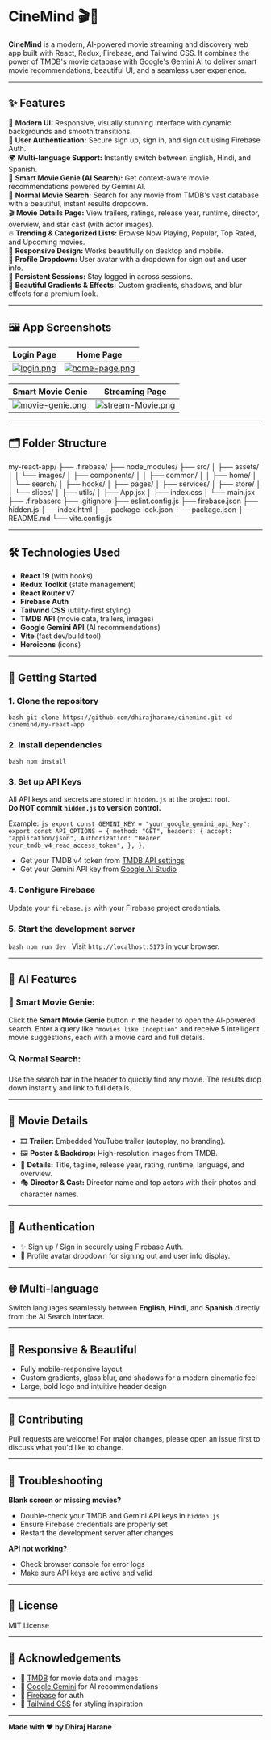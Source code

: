 # CineMind 🎬🤖

**CineMind** is a modern, AI-powered movie streaming and discovery web app built with React, Redux, Firebase, and Tailwind CSS. It combines the power of TMDB's movie database with Google's Gemini AI to deliver smart movie recommendations, beautiful UI, and a seamless user experience.

---

## ✨ Features

🌟 **Modern UI:** Responsive, visually stunning interface with dynamic backgrounds and smooth transitions.  
🔐 **User Authentication:** Secure sign up, sign in, and sign out using Firebase Auth.  
🌍 **Multi-language Support:** Instantly switch between English, Hindi, and Spanish.  
🤖 **Smart Movie Genie (AI Search):** Get context-aware movie recommendations powered by Gemini AI.  
🔎 **Normal Movie Search:** Search for any movie from TMDB's vast database with a beautiful, instant results dropdown.  
🎬 **Movie Details Page:** View trailers, ratings, release year, runtime, director, overview, and star cast (with actor images).  
🔥 **Trending & Categorized Lists:** Browse Now Playing, Popular, Top Rated, and Upcoming movies.  
📱 **Responsive Design:** Works beautifully on desktop and mobile.  
👤 **Profile Dropdown:** User avatar with a dropdown for sign out and user info.  
📌 **Persistent Sessions:** Stay logged in across sessions.  
🎨 **Beautiful Gradients & Effects:** Custom gradients, shadows, and blur effects for a premium look.

---

## 🖼️ App Screenshots

| Login Page | Home Page |
|------------|-----------|
| [![login.png](https://i.postimg.cc/XYKJ6xzq/login.png)](https://postimg.cc/yDdBFhBC) | [![home-page.png](https://i.postimg.cc/LXHhDsjx/home-page.png)](https://postimg.cc/B8VqQ4YF) |

| Smart Movie Genie | Streaming Page |
|-------------------|----------------|
| [![movie-genie.png](https://i.postimg.cc/c4Dj4kDC/movie-genie.png)](https://postimg.cc/9r71LbHH) | [![stream-Movie.png](https://i.postimg.cc/0QcGdFKJ/stream-Movie.png)](https://postimg.cc/N92rQN4g) |

---

## 🗂️ Folder Structure

my-react-app/
├── .firebase/
├── node_modules/
├── src/
│   ├── assets/
│   │   └── images/
│   ├── components/
│   │   ├── common/
│   │   ├── home/
│   │   └── search/
│   ├── hooks/
│   ├── pages/
│   ├── services/
│   ├── store/
│   │   └── slices/
│   ├── utils/
│   ├── App.jsx
│   ├── index.css
│   └── main.jsx
├── .firebaserc
├── .gitignore
├── eslint.config.js
├── firebase.json
├── hidden.js
├── index.html
├── package-lock.json
├── package.json
├── README.md
└── vite.config.js

---

## 🛠️ Technologies Used

- **React 19** (with hooks)
- **Redux Toolkit** (state management)
- **React Router v7**
- **Firebase Auth**
- **Tailwind CSS** (utility-first styling)
- **TMDB API** (movie data, trailers, images)
- **Google Gemini API** (AI recommendations)
- **Vite** (fast dev/build tool)
- **Heroicons** (icons)

---

## 🚀 Getting Started

### 1. Clone the repository
`bash
git clone https://github.com/dhirajharane/cinemind.git
cd cinemind/my-react-app
`

### 2. Install dependencies
`bash
npm install
`

### 3. Set up API Keys
All API keys and secrets are stored in `hidden.js` at the project root.  
**Do NOT commit `hidden.js` to version control.**

Example:
`js
export const GEMINI_KEY = "your_google_gemini_api_key";
export const API_OPTIONS = {
  method: "GET",
  headers: {
    accept: "application/json",
    Authorization: "Bearer your_tmdb_v4_read_access_token",
  },
};
`

- Get your TMDB v4 token from [TMDB API settings](https://www.themoviedb.org/settings/api)  
- Get your Gemini API key from [Google AI Studio](https://aistudio.google.com/app/apikey)

### 4. Configure Firebase
Update your `firebase.js` with your Firebase project credentials.

### 5. Start the development server
`bash
npm run dev
`
Visit `http://localhost:5173` in your browser.

---

## 🧠 AI Features

### 🎯 Smart Movie Genie:
Click the **Smart Movie Genie** button in the header to open the AI-powered search. Enter a query like `"movies like Inception"` and receive 5 intelligent movie suggestions, each with a movie card and full details.

### 🔍 Normal Search:
Use the search bar in the header to quickly find any movie. The results drop down instantly and link to full details.

---

## 🎥 Movie Details

- 🎞️ **Trailer:** Embedded YouTube trailer (autoplay, no branding).  
- 🖼️ **Poster & Backdrop:** High-resolution images from TMDB.  
- 📌 **Details:** Title, tagline, release year, rating, runtime, language, and overview.  
- 🎭 **Director & Cast:** Director name and top actors with their photos and character names.

---

## 🔐 Authentication

- ✨ Sign up / Sign in securely using Firebase Auth.  
- 👤 Profile avatar dropdown for signing out and user info display.

---

## 🌐 Multi-language

Switch languages seamlessly between **English**, **Hindi**, and **Spanish** directly from the AI Search interface.

---

## 📱 Responsive & Beautiful

- Fully mobile-responsive layout  
- Custom gradients, glass blur, and shadows for a modern cinematic feel  
- Large, bold logo and intuitive header design

---

## 📝 Contributing

Pull requests are welcome! For major changes, please open an issue first to discuss what you'd like to change.

---

## 🧲 Troubleshooting

**Blank screen or missing movies?**
- Double-check your TMDB and Gemini API keys in `hidden.js`
- Ensure Firebase credentials are properly set
- Restart the development server after changes

**API not working?**
- Check browser console for error logs
- Make sure API keys are active and valid

---

## 📄 License

MIT License

---

## 🙏 Acknowledgements

- 🎥 [TMDB](https://www.themoviedb.org/) for movie data and images  
- 🤖 [Google Gemini](https://aistudio.google.com/) for AI recommendations  
- 🔐 [Firebase](https://firebase.google.com/) for auth  
- 💨 [Tailwind CSS](https://tailwindcss.com/) for styling inspiration  

---

**Made with ❤️ by Dhiraj Harane**